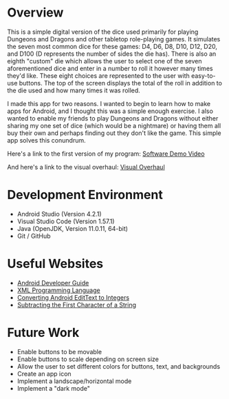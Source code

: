 # Overview

This is a simple digital version of the dice used primarily for playing Dungeons and Dragons and other tabletop role-playing games. It simulates the seven most common dice for these games: D4, D6, D8, D10, D12, D20, and D100 (D represents the number of sides the die has). There is also an eighth "custom" die which allows the user to select one of the seven aforementioned dice and enter in a number to roll it however many times they'd like. These eight choices are represented to the user with easy-to-use buttons. The top of the screen displays the total of the roll in addition to the die used and how many times it was rolled. 

I made this app for two reasons. I wanted to begin to learn how to make apps for Android, and I thought this was a simple enough exercise. I also wanted to enable my friends to play Dungeons and Dragons without either sharing my one set of dice (which would be a nightmare) or having them all buy their own and perhaps finding out they don't like the game. This simple app solves this conundrum. 

Here's a link to the first version of my program: [Software Demo Video](https://youtu.be/RTtbvrS-6TI)

And here's a link to the visual overhaul: [Visual Overhaul](https://youtu.be/VfELIbyFeH0)

# Development Environment

* Android Studio (Version 4.2.1)
* Visual Studio Code (Version 1.57.1)
* Java (OpenJDK, Version 11.0.11, 64-bit)
* Git / GitHub

# Useful Websites

* [Android Developer Guide](https://developer.android.com/guide)
* [XML Programming Language](https://www.tutorialspoint.com/xml/index.htm)
* [Converting Android EditText to Integers](https://stackoverflow.com/questions/15037465/converting-edittext-to-int-android)
* [Subtracting the First Character of a String](https://stackoverflow.com/questions/4503656/java-removing-first-character-of-a-string)

# Future Work

* Enable buttons to be movable
* Enable buttons to scale depending on screen size
* Allow the user to set different colors for buttons, text, and backgrounds
* Create an app icon
* Implement a landscape/horizontal mode
* Implement a "dark mode"
